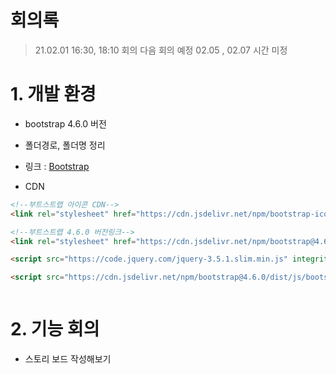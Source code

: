 # 회의록
> 21.02.01 16:30, 18:10 회의
> 다음 회의 예정 02.05 , 02.07 시간 미정

# 1. 개발 환경
- bootstrap 4.6.0 버전
- 폴더경로, 폴더명 정리

- 링크 : [Bootstrap](https://getbootstrap.com/docs/4.6/getting-started/introduction/)
- CDN
```html
<!--부트스트랩 아이콘 CDN-->
<link rel="stylesheet" href="https://cdn.jsdelivr.net/npm/bootstrap-icons@1.3.0/font/bootstrap-icons.css">

<!--부트스트랩 4.6.0 버전링크-->
<link rel="stylesheet" href="https://cdn.jsdelivr.net/npm/bootstrap@4.6.0/dist/css/bootstrap.min.css" integrity="sha384-B0vP5xmATw1+K9KRQjQERJvTumQW0nPEzvF6L/Z6nronJ3oUOFUFpCjEUQouq2+l" crossorigin="anonymous">

<script src="https://code.jquery.com/jquery-3.5.1.slim.min.js" integrity="sha384-DfXdz2htPH0lsSSs5nCTpuj/zy4C+OGpamoFVy38MVBnE+IbbVYUew+OrCXaRkfj" crossorigin="anonymous"></script>

<script src="https://cdn.jsdelivr.net/npm/bootstrap@4.6.0/dist/js/bootstrap.bundle.min.js" integrity="sha384-Piv4xVNRyMGpqkS2by6br4gNJ7DXjqk09RmUpJ8jgGtD7zP9yug3goQfGII0yAns" crossorigin="anonymous"></script>



```

# 2. 기능 회의
- 스토리 보드 작성해보기

